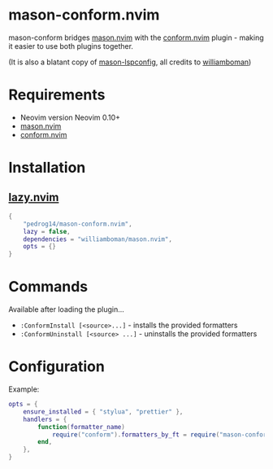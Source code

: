 # mason-conform.nvim

mason-conform bridges [mason.nvim](https://github.com/williamboman/mason.nvim) with the [conform.nvim](https://github.com/stevearc/conform.nvim) plugin - making it easier to use both plugins together.

(It is also a blatant copy of [mason-lspconfig](https://github.com/williamboman/mason-lspconfig.nvim), all credits to [williamboman](https://github.com/williamboman))
 
# Requirements
- Neovim version Neovim 0.10+
- [mason.nvim](https://github.com/williamboman/mason.nvim)
- [conform.nvim](https://github.com/stevearc/conform.nvim)

# Installation
## [lazy.nvim](https://github.com/folke/lazy.nvim)

```lua
{
    "pedrog14/mason-conform.nvim",
    lazy = false,
    dependencies = "williamboman/mason.nvim",
    opts = {}
}
```
# Commands

Available after loading the plugin...

- `:ConformInstall [<source>...]` - installs the provided formatters
- `:ConformUninstall [<source> ...]` - uninstalls the provided formatters

# Configuration

Example:
```lua
opts = {
    ensure_installed = { "stylua", "prettier" },
    handlers = {
        function(formatter_name)
            require("conform").formatters_by_ft = require("mason-conform").formatter_handler(formatter_name)
        end,
    },
}
```

# 

